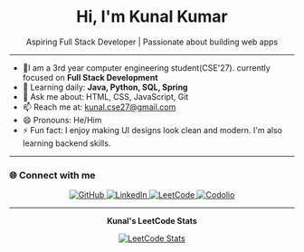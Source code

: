 <h1 align="center">Hi, I'm Kunal Kumar </h1>

<p align="center">
  Aspiring Full Stack Developer | Passionate about building web apps
</p>

--------------------------------------------------------

- 🔭I am a 3rd year computer engineering student(CSE'27). currently focused on **Full Stack Development**
- 🌱 Learning daily: **Java, Python, SQL, Spring**
- 💬 Ask me about: HTML, CSS, JavaScript, Git
- 📫 Reach me at: [kunal.cse27@gmail.com](mailto:kunal.cse27@gmail.com)
- 😄 Pronouns: He/Him  
- ⚡ Fun fact: I enjoy making UI designs look clean and modern. I'm also learning backend skills.

-----------------------------------------------------------

### 🌐 Connect with me

<p align="center">
  <a href="https://github.com/kunalcse27" target="_blank">
    <img alt="GitHub" src="https://img.shields.io/badge/GitHub-100000?style=for-the-badge&logo=github&logoColor=white" />
  </a>
  <a href="https://www.linkedin.com/in/kunal-kumar-269835378/" target="_blank">
    <img alt="LinkedIn" src="https://img.shields.io/badge/LinkedIn-0077B5?style=for-the-badge&logo=linkedin&logoColor=white" />
  </a>
  <a href="https://leetcode.com/u/ogtimXU4Qi/" target="_blank">
    <img alt="LeetCode" src="https://img.shields.io/badge/LeetCode-FFA116?style=for-the-badge&logo=leetcode&logoColor=black" />
  </a>
  <a href="https://codolio.com/profile/kunal.cse27" target="_blank">
    <img alt="Codolio" src="https://img.shields.io/badge/Codolio-111?style=for-the-badge&logo=code&logoColor=white" />
  </a>
</p>

---------------------------------------------------
<p align="center">
  <strong>Kunal's LeetCode Stats</strong>
</p>
<p align="center">
  <a href="https://leetcode.com/u/ogtimXU4Qi/" target="_blank">
    <img alt="LeetCode Stats" src="https://leetcode-stats.vercel.app/api?username=ogtimXU4Qi&theme=dark&show_icons=true" />
  </a>
</p>




